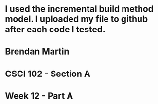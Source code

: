 # I used the incremental build method model. I uploaded my file to github after each code I tested. 
# Brendan Martin
# CSCI 102 - Section A
# Week 12 - Part A
